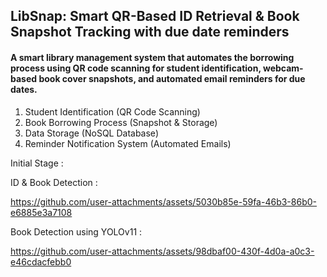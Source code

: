 ## LibSnap: Smart QR-Based ID Retrieval & Book Snapshot Tracking with due date reminders

#### A smart library management system that automates the borrowing process using QR code scanning for student identification, webcam-based book cover snapshots, and automated email reminders for due dates.

1. Student Identification (QR Code Scanning)
2. Book Borrowing Process (Snapshot & Storage)
3. Data Storage (NoSQL Database)
4. Reminder Notification System (Automated Emails)

Initial Stage :

ID & Book Detection : 

https://github.com/user-attachments/assets/5030b85e-59fa-46b3-86b0-e6885e3a7108

Book Detection using YOLOv11 :

https://github.com/user-attachments/assets/98dbaf00-430f-4d0a-a0c3-e46cdacfebb0







